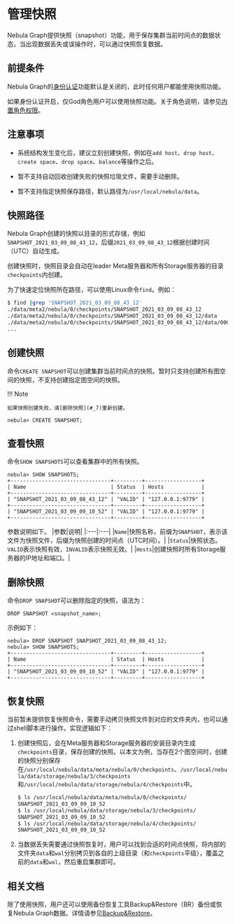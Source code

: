 # 管理快照

Nebula Graph提供快照（snapshot）功能，用于保存集群当前时间点的数据状态，当出现数据丢失或误操作时，可以通过快照恢复数据。

## 前提条件

Nebula Graph的[身份认证](1.authentication/1.authentication.md)功能默认是关闭的，此时任何用户都能使用快照功能。

如果身份认证开启，仅God角色用户可以使用快照功能。关于角色说明，请参见[内置角色权限](1.authentication/3.role-list.md)。

## 注意事项

- 系统结构发生变化后，建议立刻创建快照，例如在`add host`、`drop host`、`create space`、`drop space`、`balance`等操作之后。

- 暂不支持自动回收创建失败的快照垃圾文件，需要手动删除。

- 暂不支持指定快照保存路径，默认路径为`/usr/local/nebula/data`。

## 快照路径

Nebula Graph创建的快照以目录的形式存储，例如`SNAPSHOT_2021_03_09_08_43_12`，后缀`2021_03_09_08_43_12`根据创建时间（UTC）自动生成。

创建快照时，快照目录会自动在leader Meta服务器和所有Storage服务器的目录`checkpoints`内创建。

为了快速定位快照所在路径，可以使用Linux命令`find`。例如：

```bash
$ find |grep 'SNAPSHOT_2021_03_09_08_43_12'
./data/meta2/nebula/0/checkpoints/SNAPSHOT_2021_03_09_08_43_12
./data/meta2/nebula/0/checkpoints/SNAPSHOT_2021_03_09_08_43_12/data
./data/meta2/nebula/0/checkpoints/SNAPSHOT_2021_03_09_08_43_12/data/000081.sst
...
```

## 创建快照

命令`CREATE SNAPSHOT`可以创建集群当前时间点的快照。暂时只支持创建所有图空间的快照，不支持创建指定图空间的快照。

!!! Note

    如果快照创建失败，请[删除快照](#_7)重新创建。

```ngql
nebula> CREATE SNAPSHOT;
```

## 查看快照

命令`SHOW SNAPSHOTS`可以查看集群中的所有快照。

```ngql
nebula> SHOW SNAPSHOTS;
+--------------------------------+---------+------------------+
| Name                           | Status  | Hosts            |
+--------------------------------+---------+------------------+
| "SNAPSHOT_2021_03_09_08_43_12" | "VALID" | "127.0.0.1:9779" |
+--------------------------------+---------+------------------+
| "SNAPSHOT_2021_03_09_09_10_52" | "VALID" | "127.0.0.1:9779" |
+--------------------------------+---------+------------------+
```

参数说明如下。
|参数|说明|
|:---|:---|
|`Name`|快照名称，前缀为`SNAPSHOT`，表示该文件为快照文件，后缀为快照创建的时间点（UTC时间）。|
|`Status`|快照状态。`VALID`表示快照有效，`INVALID`表示快照无效。|
|`Hosts`|创建快照时所有Storage服务器的IP地址和端口。|

## 删除快照

命令`DROP SNAPSHOT`可以删除指定的快照，语法为：

```ngql
DROP SNAPSHOT <snapshot_name>;
```

示例如下：

```ngql
nebula> DROP SNAPSHOT SNAPSHOT_2021_03_09_08_43_12;
nebula> SHOW SNAPSHOTS;
+--------------------------------+---------+------------------+
| Name                           | Status  | Hosts            |
+--------------------------------+---------+------------------+
| "SNAPSHOT_2021_03_09_09_10_52" | "VALID" | "127.0.0.1:9779" |
+--------------------------------+---------+------------------+
```

## 恢复快照

当前暂未提供恢复快照命令，需要手动拷贝快照文件到对应的文件夹内，也可以通过shell脚本进行操作。实现逻辑如下：

1. 创建快照后，会在Meta服务器和Storage服务器的安装目录内生成`checkpoints`目录，保存创建的快照。以本文为例，当存在2个图空间时，创建的快照分别保存在`/usr/local/nebula/data/meta/nebula/0/checkpoints`、`/usr/local/nebula/data/storage/nebula/3/checkpoints`和`/usr/local/nebula/data/storage/nebula/4/checkpoints`中。

    ```bash
    $ ls /usr/local/nebula/data/meta/nebula/0/checkpoints/
    SNAPSHOT_2021_03_09_09_10_52
    $ ls /usr/local/nebula/data/storage/nebula/3/checkpoints/
    SNAPSHOT_2021_03_09_09_10_52
    $ ls /usr/local/nebula/data/storage/nebula/4/checkpoints/
    SNAPSHOT_2021_03_09_09_10_52
    ```

2. 当数据丢失需要通过快照恢复时，用户可以找到合适的时间点快照，将内部的文件夹`data`和`wal`分别拷贝到各自的上级目录（和`checkpoints`平级），覆盖之前的`data`和`wal`，然后重启集群即可。

## 相关文档

除了使用快照，用户还可以使用备份恢复工具Backup&Restore（BR）备份或恢复Nebula Graph数据。详情请参见[Backup&Restore](2.backup-restore/1.what-is-br.md)。